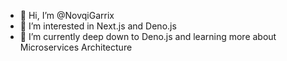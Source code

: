 - 👋 Hi, I’m @NovqiGarrix
- 👀 I’m interested in Next.js and Deno.js
- 🌱 I’m currently deep down to Deno.js and learning more about Microservices Architecture
